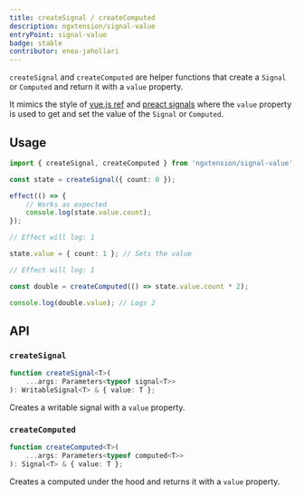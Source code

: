 ```yaml
---
title: createSignal / createComputed
description: ngxtension/signal-value
entryPoint: signal-value
badge: stable
contributor: enea-jahollari
---
```


`createSignal` and `createComputed` are helper functions that create a `Signal` or `Computed` and return it with a `value` property.

It mimics the style of [vue.js ref](https://vuejs.org/api/reactivity-core.html#ref) and [preact signals](https://preactjs.com/guide/v10/signals/#signalinitialvalue) where the `value` property is used to get and set the value of the `Signal` or `Computed`.

## Usage

```ts
import { createSignal, createComputed } from 'ngxtension/signal-value';

const state = createSignal({ count: 0 });

effect(() => {
	// Works as expected
	console.log(state.value.count);
});

// Effect will log: 1

state.value = { count: 1 }; // Sets the value

// Effect will log: 1

const double = createComputed(() => state.value.count * 2);

console.log(double.value); // Logs 2
```

## API

### `createSignal`

```ts
function createSignal<T>(
	...args: Parameters<typeof signal<T>>
): WritableSignal<T> & { value: T };
```

Creates a writable signal with a `value` property.

### `createComputed`

```ts
function createComputed<T>(
	...args: Parameters<typeof computed<T>>
): Signal<T> & { value: T };
```

Creates a computed under the hood and returns it with a `value` property.
